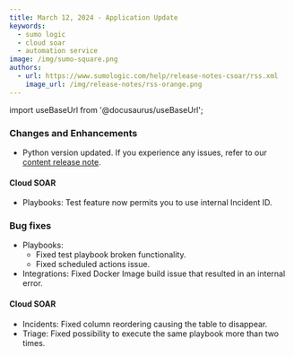 ```yaml
---
title: March 12, 2024 - Application Update
keywords:
  - sumo logic
  - cloud soar
  - automation service
image: /img/sumo-square.png
authors:
  - url: https://www.sumologic.com/help/release-notes-csoar/rss.xml
    image_url: /img/release-notes/rss-orange.png
---
```


import useBaseUrl from '@docusaurus/useBaseUrl';

### Changes and Enhancements
* Python version updated. If you experience any issues, refer to our [content release note](/release-notes-csoar/2024/03/12/content/).

#### Cloud SOAR
* Playbooks: Test feature now permits you to use internal Incident ID.

### Bug fixes
* Playbooks:
  * Fixed test playbook broken functionality.
  * Fixed scheduled actions issue.
* Integrations: Fixed Docker Image build issue that resulted in an internal error.

#### Cloud SOAR
* Incidents: Fixed column reordering causing the table to disappear.
* Triage: Fixed possibility to execute the same playbook more than two times.
